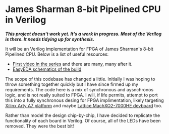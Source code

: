 # James Sharman 8-bit Pipelined CPU in Verilog
***This project doesn't work yet. It's a work in progress. Most of the Verilog is there. It needs tidying up for synthesis.***

It will be an Verilog implementation for FPGA of James Sharman's 8-bit Pipelined CPU.
Below is a list of useful resources:
- [First video in the series](https://www.youtube.com/watch?v=KEwL2P8IGaA) and there are many, many after it.
- [EasyEDA schematics of the build](https://easyeda.com/weirdboyjim)

The scope of this codebase has changed a little. Initially I was hoping to throw something together quickly but I have since firmed up my requirements. 
The code here is a mix of synchronous and aysnchronos logic, and is not really suited to FPGA. I will, if life permits, attempt to port this into a fully synchronous desing for FPGA implimentation, 
likely targeting [Xilinx Arty A7 platform](https://www.xilinx.com/products/boards-and-kits/arty.html) and maybe [Lattice MachXO2-7000HE devboard](https://www.latticesemi.com/products/developmentboardsandkits/machxo2breakoutboard) too.

Rather than model the design chip-by-chip, I have decided to replicate the functionality of each board in Verilog. Of course, all of the LEDs have been removed. They were the best bit!
